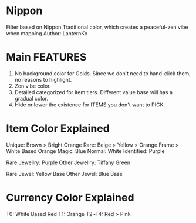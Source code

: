 # Nippon
Filter based on Nippon Traditional color, which creates a peaceful-zen vibe when mapping
Author: LanternKo

# Main FEATURES
1. No background color for Golds. Since we don't need to hand-click them, no reasons to highlight.
2. Zen vibe color.
3. Detailed categorized for item tiers. Different value base will has a gradual color.
4. Hide or lower the existence for ITEMS you don't want to PICK.

# Item Color Explained
Unique: Brown > Bright Orange
Rare: Beige > Yellow > Orange Frame > White Based Orange
Magic: Blue
Normal: White
Identified: Purple

Rare Jewellry: Purple
Other Jewellry: Tiffany Green

Rare Jewel: Yellow Base
Other Jewel: Blue Base

# Currency Color Explained
T0: White Based Red
T1: Orange
T2~T4: Red > Pink
